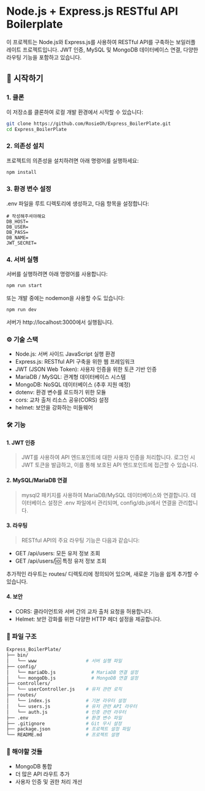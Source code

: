 # Node.js + Express.js RESTful API Boilerplate

이 프로젝트는 Node.js와 Express.js를 사용하여 RESTful API를 구축하는 보일러플레이트 프로젝트입니다. JWT 인증, MySQL 및 MongoDB 데이터베이스 연결, 다양한 라우팅 기능을 포함하고 있습니다.

## 🚀 시작하기

### 1. 클론

이 저장소를 클론하여 로컬 개발 환경에서 시작할 수 있습니다:

```bash
git clone https://github.com/RosieOh/Express_BoilerPlate.git
cd Express_BoilerPlate
```


### 2. 의존성 설치
프로젝트의 의존성을 설치하려면 아래 명령어를 실행하세요:

```bash
npm install
```

### 3. 환경 변수 설정
.env 파일을 루트 디렉토리에 생성하고, 다음 항목을 설정합니다:

```env
# 작성해주셔야해요
DB_HOST=
DB_USER=
DB_PASS=
DB_NAME=
JWT_SECRET=
```

### 4. 서버 실행
서버를 실행하려면 아래 명령어를 사용합니다:

```bash
npm run start
```

또는 개발 중에는 nodemon을 사용할 수도 있습니다:

```bash
npm run dev
```

서버가 http://localhost:3000에서 실행됩니다.

### ⚙️ 기술 스택
- Node.js: 서버 사이드 JavaScript 실행 환경
- Express.js: RESTful API 구축을 위한 웹 프레임워크
- JWT (JSON Web Token): 사용자 인증을 위한 토큰 기반 인증
- MariaDB / MySQL: 관계형 데이터베이스 시스템
- MongoDB: NoSQL 데이터베이스 (추후 지원 예정)
- dotenv: 환경 변수를 로드하기 위한 모듈
- cors: 교차 출처 리소스 공유(CORS) 설정
- helmet: 보안을 강화하는 미들웨어


### 🛠 기능

#### 1. JWT 인증
> JWT를 사용하여 API 엔드포인트에 대한 사용자 인증을 처리합니다. 로그인 시 JWT 토큰을 발급하고, 이를 통해 보호된 API 엔드포인트에 접근할 수 있습니다.

#### 2. MySQL/MariaDB 연결
> mysql2 패키지를 사용하여 MariaDB/MySQL 데이터베이스와 연결합니다. 데이터베이스 설정은 .env 파일에서 관리되며, config/db.js에서 연결을 관리합니다.

#### 3. 라우팅
> RESTful API의 주요 라우팅 기능은 다음과 같습니다:

- GET /api/users: 모든 유저 정보 조회
- GET /api/users/:id: 특정 유저 정보 조회

추가적인 라우트는 routes/ 디렉토리에 정의되어 있으며, 새로운 기능을 쉽게 추가할 수 있습니다.

#### 4. 보안
- CORS: 클라이언트와 서버 간의 교차 출처 요청을 허용합니다.
- Helmet: 보안 강화를 위한 다양한 HTTP 헤더 설정을 제공합니다.

### 📁 파일 구조
```bash
Express_BoilerPlate/
├── bin/
│   └── www                  # 서버 실행 파일
├── config/
│   └── mariaDb.js             # MariaDB 연결 설정
│   └── mongoDb.js             # MongoDB 연결 설정
├── controllers/
│   └── userController.js    # 유저 관련 로직
├── routes/
│   └── index.js             # 기본 라우터 설정
│   └── users.js             # 유저 관련 API 라우터
│   └── auth.js              # 인증 관련 라우터
├── .env                     # 환경 변수 파일
├── .gitignore               # Git 무시 설정
├── package.json             # 프로젝트 설정 파일
└── README.md                # 프로젝트 설명
``` 

### 🚧 해야할 것들
- MongoDB 통합
- 더 많은 API 라우트 추가
- 사용자 인증 및 권한 처리 개선

